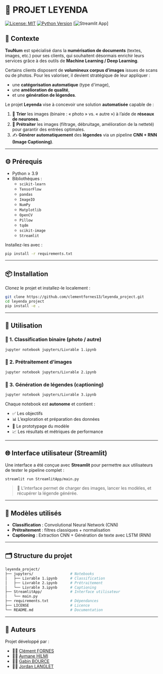 # 🧠 PROJET LEYENDA

[![License: MIT](https://img.shields.io/badge/License-MIT-blue.svg)](LICENSE)
[![Python Version](https://img.shields.io/badge/Python-3.9+-green.svg)](https://www.python.org/)
[![Streamlit App](https://img.shields.io/badge/Streamlit-App-red?logo=streamlit)]

## 📘 Contexte

**TouNum** est spécialisé dans la **numérisation de documents** (textes, images, etc.) pour ses clients, qui souhaitent désormais enrichir leurs services grâce à des outils de **Machine Learning / Deep Learning**.

Certains clients disposent de **volumineux corpus d’images** issues de scans ou de photos. Pour les valoriser, il devient stratégique de leur appliquer :

- une **catégorisation automatique** (type d'image),
- une **amélioration de qualité**,
- et une **génération de légendes**.

Le projet **Leyenda** vise à concevoir une solution **automatisée** capable de :

1. 📂 **Trier** les images (binaire : « photo » vs. « autre ») à l’aide de **réseaux de neurones**.
2. 🧼 **Prétraiter** les images (filtrage, débruitage, amélioration de la netteté) pour garantir des entrées optimales.
3. ✍️ **Générer automatiquement** des **légendes** via un pipeline **CNN + RNN (Image Captioning)**.

---

## ⚙️ Prérequis

- Python ≥ 3.9
- Bibliothèques :
  - `scikit-learn`
  - `TensorFlow`
  - `pandas`
  - `ImageIO`
  - `NumPy`
  - `Matplotlib`
  - `OpenCV`
  - `Pillow`
  - `tqdm`
  - `scikit-image`
  - `Streamlit`

Installez-les avec :

```bash
pip install -r requirements.txt
```

---

## 📦 Installation

Clonez le projet et installez-le localement :

```bash
git clone https://github.com/clementfornes13/leyenda_project.git
cd leyenda_project
pip install -e .
```

---

## 🚀 Utilisation

### 🔹 1. Classification binaire (photo / autre)

```bash
jupyter notebook jupyters/Livrable 1.ipynb
```

### 🔹 2. Prétraitement d’images

```bash
jupyter notebook jupyters/Livrable 2.ipynb
```

### 🔹 3. Génération de légendes (captioning)

```bash
jupyter notebook jupyters/Livrable 3.ipynb
```

Chaque notebook est **autonome** et contient :

- ✅ Les objectifs
- 📊 L’exploration et préparation des données
- 🧠 Le prototypage du modèle
- 📈 Les résultats et métriques de performance

---

## 🌐 Interface utilisateur (Streamlit)

Une interface a été conçue avec **Streamlit** pour permettre aux utilisateurs de tester le pipeline complet :

```bash
streamlit run StreamlitApp/main.py
```

> 🔧 L’interface permet de charger des images, lancer les modèles, et récupérer la légende générée.

---

## 🧠 Modèles utilisés

- **Classification** : Convolutional Neural Network (CNN)
- **Prétraitement** : filtres classiques + normalisation
- **Captioning** : Extraction CNN + Génération de texte avec LSTM (RNN)

---

## 🗂️ Structure du projet

```bash
leyenda_project/
├── jupyters/                 # Notebooks
│   ├── Livrable 1.ipynb      # Classification
│   ├── Livrable 2.ipynb      # Prétraitement
│   └── Livrable 3.ipynb      # Captioning
├── StreamlitApp/             # Interface utilisateur
│   └── main.py
├── requirements.txt          # Dépendances
├── LICENSE                   # Licence
└── README.md                 # Documentation
```

---

## 👥 Auteurs

Projet développé par :

- 👨‍💻 [Clément FORNES](https://github.com/clementfornes13)
- 👨‍💻 [Aymane HILMI](https://github.com/AymaneHilmi)
- 👨‍💻 [Gabin BOURCE](https://github.com/Sataliicki)
- 👨‍💻 [Jordan LANGLET](https://github.com/JordanLanglet)

